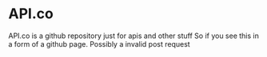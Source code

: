 # API.co
API.co is a github repository just for apis and other stuff
So if you see this in a form of a github page. Possibly a invalid post request
